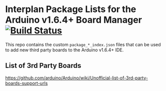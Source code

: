 # Interplan Package Lists for the Arduino v1.6.4+ Board Manager [![Build Status](https://github.com/adafruit/arduino-board-index/workflows/Build/badge.svg)](https://github.com/adafruit/arduino-board-index/actions)

This repo contains the custom `package_*_index.json` files that can be used to add new
third party boards to the Arduino v1.6.4+ IDE.

## List of 3rd Party Boards

https://github.com/arduino/Arduino/wiki/Unofficial-list-of-3rd-party-boards-support-urls
